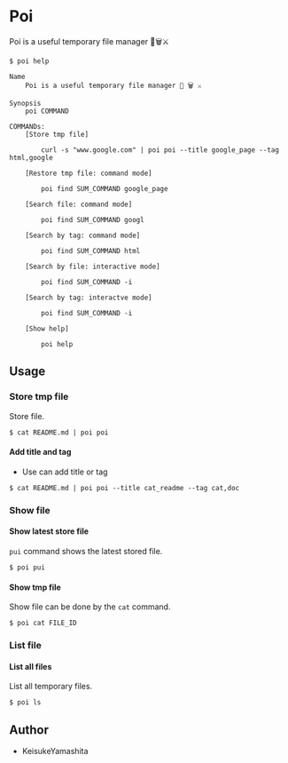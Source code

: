 # Poi

Poi is a useful temporary file manager 🍭🗑⚔️

```
$ poi help

Name
    Poi is a useful temporary file manager 🍭 🗑 ⚔️

Synopsis
    poi COMMAND

COMMANDs:
    [Store tmp file]
        
        curl -s "www.google.com" | poi poi --title google_page --tag html,google

    [Restore tmp file: command mode]

        poi find SUM_COMMAND google_page

    [Search file: command mode]

        poi find SUM_COMMAND googl
    
    [Search by tag: command mode]

        poi find SUM_COMMAND html
    
    [Search by file: interactive mode]

        poi find SUM_COMMAND -i

    [Search by tag: interactve mode]

        poi find SUM_COMMAND -i

    [Show help]

        poi help
```

## Usage

### Store tmp file

Store file.

```
$ cat README.md | poi poi
```

#### Add title and tag

* Use can add title or tag

```
$ cat README.md | poi poi --title cat_readme --tag cat,doc
```

### Show file

#### Show latest store file

`pui` command shows the latest stored file.

```
$ poi pui
```

#### Show tmp file

Show file can be done by the `cat` command.

```
$ poi cat FILE_ID
```

### List file

#### List all files

List all temporary files.

```
$ poi ls
```

## Author

* KeisukeYamashita
